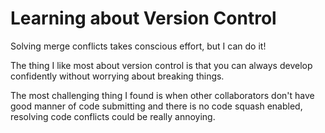 # Learning about Version Control
Solving merge conflicts takes conscious effort, but I can do it!

The thing I like most about version control is that you can always develop confidently without worrying about breaking things.

The most challenging thing I found is when other collaborators don't have good manner of code submitting and there is no code squash enabled, resolving code conflicts could be really annoying.